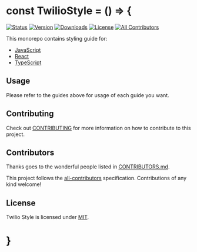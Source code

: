 # const TwilioStyle = () => {

[![Status](https://travis-ci.com/twilio-labs/eslint-config-twilio.svg?branch=master)](https://travis-ci.com/twilio-labs/eslint-config-twilio)
[![Version](https://img.shields.io/npm/v/eslint-config-twilio.svg?style=square)](https://www.npmjs.com/package/eslint-config-twilio)
[![Downloads](https://img.shields.io/npm/dt/eslint-config-twilio.svg?style=square)](https://www.npmjs.com/package/eslint-config-twilio)
[![License](https://img.shields.io/npm/l/eslint-config-twilio.svg?style=square)](./LICENSE)
[![All Contributors](https://img.shields.io/badge/all_contributors-3-orange.svg?style=flat-square)](./CONTRIBUTORS.md)

This monorepo contains styling guide for:

* [JavaScript](./packages/eslint-config-twilio)
* [React](./packages/eslint-config-twilio-react)
* [TypeScript](./packages/eslint-config-twilio-ts)

## Usage

Please refer to the guides above for usage of each guide you want.

## Contributing

Check out [CONTRIBUTING](CONTRIBUTING.md) for more information on how to contribute to this project.

## Contributors

Thanks goes to the wonderful people listed in [CONTRIBUTORS.md](CONTRIBUTORS.md).

This project follows the [all-contributors](https://github.com/kentcdodds/all-contributors) specification. Contributions of any kind welcome!

## License

Twilio Style is licensed under [MIT](LICENSE).

# }
